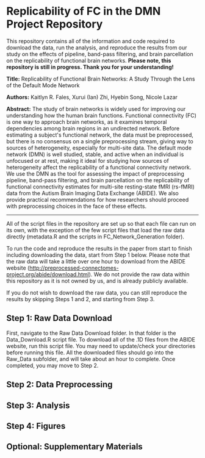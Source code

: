 # Replicability of FC in the DMN Project Repository
 
This repository contains all of the information and code required to download the data, run the analysis, and reproduce the results from our study on the effects of pipeline, band-pass filtering, and brain parcellation on the replicability of functional brain networks. **Please note, this repository is still in progress. Thank you for your understanding!**

**Title:** Replicability of Functional Brain Networks: A Study Through the Lens of the Default Mode Network

**Authors:** Kaitlyn R. Fales, Xurui (Ian) Zhi, Hyebin Song, Nicole Lazar

**Abstract:** The study of brain networks is widely used for improving our understanding how the human brain functions. Functional connectivity (FC) is one way to approach brain networks, as it examines temporal dependencies among brain regions in an undirected network. Before estimating a subject's functional network, the data must be preprocessed, but there is no consensus on a single preprocessing stream, giving way to sources of heterogeneity, especially for multi-site data. The default mode network (DMN) is well studied, stable, and active when an individual is unfocused or at rest, making it ideal for studying how sources of heterogeneity affect the replicability of a functional connectivity network. We use the DMN as the tool for assessing the impact of preprocessing pipeline, band-pass filtering, and brain parcellation on the replicability of functional connectivity estimates for multi-site resting-state fMRI (rs-fMRI) data from the Autism Brain Imaging Data Exchange (ABIDE). We also provide practical recommendations for how researchers should proceed with preprocessing choices in the face of these effects.

-----

All of the script files in the repository are set up so that each file can run on its own, with the exception of the few script files that load the raw data directly (metadata.R and the scripts in FC_Network_Generation folder). 

To run the code and reproduce the results in the paper from start to finish including downloading the data, start from Step 1 below. Please note that the raw data will take a little over one hour to download from the ABIDE website (http://preprocessed-connectomes-project.org/abide/download.html). We do not provide the raw data within this repository as it is not owned by us, and is already publicly available. 

If you do not wish to download the raw data, you can still reproduce the results by skipping Steps 1 and 2, and starting from Step 3.

## Step 1: Raw Data Download

First, navigate to the Raw Data Download folder. In that folder is the Data_Download.R script file. To download all of the .1D files from the ABIDE website, run this script file. You may need to update/check your directories before running this file. All the downloaded files should go into the Raw_Data subfolder, and will take about an hour to complete. Once completed, you may move to Step 2. 

## Step 2: Data Preprocessing

## Step 3: Analysis

## Step 4: Figures

## Optional: Supplementary Materials



